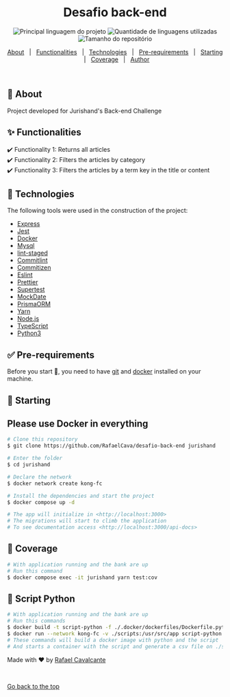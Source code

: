 <div align="center" id="top"> 
  &#xa0;

  <!-- <a href="https://jurishand.netlify.com">Demo</a> -->
</div>

<h1 align="center">Desafio back-end</h1>

<p align="center">
  <img alt="Principal linguagem do projeto" src="https://img.shields.io/github/languages/top/RafaelCava/desafio-back-end?color=56BEB8">

  <img alt="Quantidade de linguagens utilizadas" src="https://img.shields.io/github/languages/count/RafaelCava/desafio-back-end?color=56BEB8">

  <img alt="Tamanho do repositório" src="https://img.shields.io/github/repo-size/RafaelCava/desafio-back-end?color=56BEB8">

  <!-- <img alt="License" src="https://img.shields.io/github/license/RafaelCava/desafio-back-end?color=56BEB8"> -->

  <!-- <img alt="Github issues" src="https://img.shields.io/github/issues/RafaelCava/desafio-back-end?color=56BEB8" /> -->

  <!-- <img alt="Github forks" src="https://img.shields.io/github/forks/RafaelCava/desafio-back-end?color=56BEB8" /> -->

  <!-- <img alt="Github stars" src="https://img.shields.io/github/stars/RafaelCava/desafio-back-end?color=56BEB8" /> -->
</p>

<!-- Status -->

<!-- <h4 align="center"> 
	🚧  Jurishand 🚀 Em construção...  🚧
</h4> 

<hr> -->

<p align="center">
  <a href="#dart-about">About</a> &#xa0; | &#xa0; 
  <a href="#sparkles-functionalities">Functionalities</a> &#xa0; | &#xa0;
  <a href="#rocket-technologies">Technologies</a> &#xa0; | &#xa0;
  <a href="#white_check_mark-pre-requirements">Pre-requirements</a> &#xa0; | &#xa0;
  <a href="#checkered_flag-starting">Starting</a> &#xa0; | &#xa0;
  <a href="#checkered_flag-coverage">Coverage</a> &#xa0; | &#xa0;
  <!-- <a href="#memo-license">License</a> &#xa0; | &#xa0; -->
  <a href="https://github.com/RafaelCava" target="_blank">Author</a>
</p>

<br>

## :dart: About ##

Project developed for Jurishand's Back-end Challenge

## :sparkles: Functionalities ##

:heavy_check_mark: Functionality 1: Returns all articles\
:heavy_check_mark: Functionality 2: Filters the articles by category\
:heavy_check_mark: Functionality 3: Filters the articles by a term key in the title or content

## :rocket: Technologies ##

The following tools were used in the construction of the project:

- [Express](https://expressjs.com/pt-br/)
- [Jest](https://jestjs.io/pt-BR/)
- [Docker](https://www.docker.com/)
- [Mysql](https://www.mysql.com/)
- [lint-staged](https://github.com/okonet/lint-staged)
- [Commitlint](https://commitlint.js.org/)
- [Commitizen](https://github.com/commitizen/cz-cli)
- [Eslint](https://eslint.org/)
- [Prettier](https://prettier.io/)
- [Supertest](https://www.npmjs.com/package/supertest)
- [MockDate](https://www.npmjs.com/package/mockdate)
- [PrismaORM](https://www.prisma.io/)
- [Yarn](https://yarnpkg.com/)
- [Node.js](https://nodejs.org/en/)
- [TypeScript](https://www.typescriptlang.org/)
- [Python3](https://www.python.org/downloads/)

## :white_check_mark: Pre-requirements ##

Before you start :checkered_flag:, you need to have [git](https://git-scm.com) and [docker](https://www.docker.com/) installed on your machine.

## :checkered_flag: Starting ##
## Please use Docker in everything
```bash
# Clone this repository
$ git clone https://github.com/RafaelCava/desafio-back-end jurishand

# Enter the folder
$ cd jurishand

# Declare the network
$ docker network create kong-fc

# Install the dependencies and start the project
$ docker compose up -d

# The app will initialize in <http://localhost:3000>
# The migrations will start to climb the application
# To see documentation access <http://localhost:3000/api-docs>
```

## :checkered_flag: Coverage ##
```bash
# With application running and the bank are up
# Run this command
$ docker compose exec -it jurishand yarn test:cov
```

## :checkered_flag: Script Python ##
```bash
# With application running and the bank are up
# Run this commands
$ docker build -t script-python -f ./.docker/dockerfiles/Dockerfile.python .
$ docker run --network kong-fc -v ./scripts:/usr/src/app script-python
# These commands will build a docker image with python and the script
# And starts a container with the script and generate a csv file on ./script
```

<!-- ## :memo: License ## -->

<!-- Este projeto está sob licença MIT. Veja o arquivo [LICENSE](LICENSE.md) para mais detalhes. -->


Made with :heart: by <a href="https://github.com/RafaelCava" target="_blank">Rafael Cavalcante</a>

&#xa0;

<a href="#top">Go back to the top</a>
